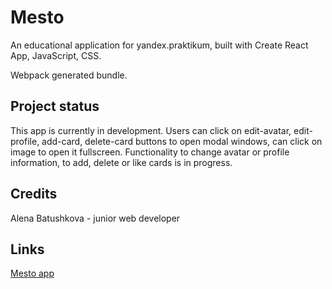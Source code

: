 # Mesto

An educational application for yandex.praktikum, built with Create React App, JavaScript, CSS.<br />

Webpack generated bundle.

## Project status
This app is currently in development. Users can click on edit-avatar, edit-profile, add-card, delete-card buttons to open modal windows, can click on image to open it fullscreen. Functionality to change avatar or profile information, to add, delete or like cards is in progress.

## Credits
Alena Batushkova - junior web developer

## Links
[Mesto app](https://abatushkova.github.io/mesto-react)
